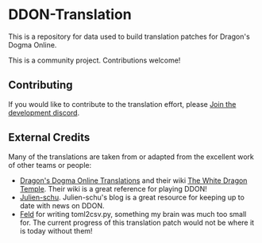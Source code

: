 # DDON-Translation
This is a repository for data used to build translation patches for Dragon's Dogma Online.

This is a community project. Contributions welcome!

## Contributing
If you would like to contribute to the translation effort, please [Join the development discord](https://discord.gg/Rvut5D8zGP).

## External Credits

Many of the translations are taken from or adapted from the excellent work of other teams or people:
* [Dragon's Dogma Online Translations](http://ddonline.tumblr.com/) and their wiki [The White Dragon Temple](http://ddon.wikidot.com/). Their wiki is a great reference for playing DDON!
* [Julien-schu](http://julien-schu.tumblr.com/). Julien-schu's blog is a great resource for keeping up to date with news on DDON.
* [Feld](https://github.com/Feldherren) for writing toml2csv.py, something my brain was much too small for.
The current progress of this translation patch would not be where it is today without them!
